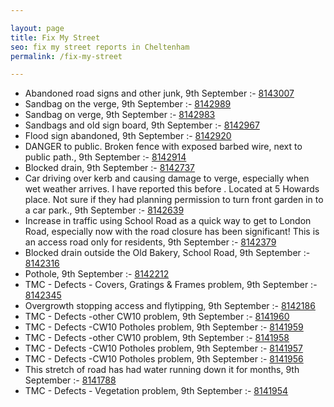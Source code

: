 ```yaml
---

layout: page
title: Fix My Street
seo: fix my street reports in Cheltenham
permalink: /fix-my-street

---
```


<!-- fix_marker starts -->

- Abandoned road signs and other junk, 9th September :- [8143007](https://www.fixmystreet.com/report/8143007)
- Sandbag on the verge, 9th September :- [8142989](https://www.fixmystreet.com/report/8142989)
- Sandbag on verge, 9th September :- [8142983](https://www.fixmystreet.com/report/8142983)
- Sandbags and old sign board, 9th September :- [8142967](https://www.fixmystreet.com/report/8142967)
- Flood sign abandoned, 9th September :- [8142920](https://www.fixmystreet.com/report/8142920)
- DANGER to public. Broken fence with exposed barbed wire, next to public path., 9th September :- [8142914](https://www.fixmystreet.com/report/8142914)
- Blocked drain, 9th September :- [8142737](https://www.fixmystreet.com/report/8142737)
- Car driving over kerb and causing damage to verge, especially when wet weather arrives. I have reported this before . Located at 5 Howards place. Not sure if they had planning permission to turn front garden in to a car park., 9th September :- [8142639](https://www.fixmystreet.com/report/8142639)
- Increase in traffic using School Road as a quick way to get to London Road, especially now with the road closure has been significant! This is an access road only for residents, 9th September :- [8142379](https://www.fixmystreet.com/report/8142379)
- Blocked drain outside the Old Bakery, School Road, 9th September :- [8142316](https://www.fixmystreet.com/report/8142316)
- Pothole, 9th September :- [8142212](https://www.fixmystreet.com/report/8142212)
- TMC - Defects - Covers, Gratings & Frames problem, 9th September :- [8142345](https://www.fixmystreet.com/report/8142345)
- Overgrowth stopping access and flytipping, 9th September :- [8142186](https://www.fixmystreet.com/report/8142186)
- TMC - Defects -other CW10 problem, 9th September :- [8141960](https://www.fixmystreet.com/report/8141960)
- TMC - Defects -CW10 Potholes problem, 9th September :- [8141959](https://www.fixmystreet.com/report/8141959)
- TMC - Defects -other CW10 problem, 9th September :- [8141958](https://www.fixmystreet.com/report/8141958)
- TMC - Defects -CW10 Potholes problem, 9th September :- [8141957](https://www.fixmystreet.com/report/8141957)
- TMC - Defects -CW10 Potholes problem, 9th September :- [8141956](https://www.fixmystreet.com/report/8141956)
- This stretch of road has had water running down it for months, 9th September :- [8141788](https://www.fixmystreet.com/report/8141788)
- TMC - Defects - Vegetation problem, 9th September :- [8141954](https://www.fixmystreet.com/report/8141954)

<!-- fix_marker ends -->